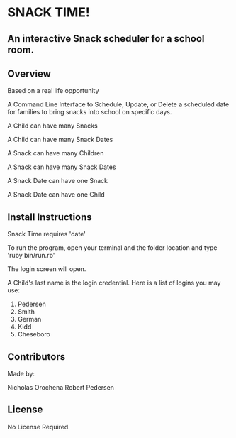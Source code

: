 # SNACK TIME!

## An interactive Snack scheduler for a school room.

## Overview

Based on a real life opportunity​

A Command Line Interface to Schedule, Update, or Delete a scheduled date for families to bring snacks into school on specific days.​

A Child can have many Snacks​

A Child can have many Snack Dates​

A Snack can have many Children​

A Snack can have many Snack Dates​

A Snack Date can have one Snack​

A Snack Date can have one Child​

## Install Instructions

​Snack Time requires 'date'

To run the program, open your terminal and the folder location and type 'ruby bin/run.rb'

The login screen will open.

A Child's last name is the login credential.  Here is a list of logins you may use:

1. Pedersen
2. Smith
3. German
4. Kidd
5. Cheseboro


## Contributors

Made by:

Nicholas Orochena
Robert Pedersen

## License

No License Required.
